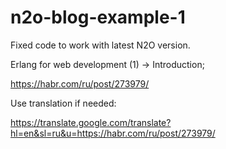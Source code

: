 # n2o-blog-example-1

Fixed code to work with latest N2O version.

Erlang for web development (1) -> Introduction;

https://habr.com/ru/post/273979/

Use translation if needed:

https://translate.google.com/translate?hl=en&sl=ru&u=https://habr.com/ru/post/273979/
